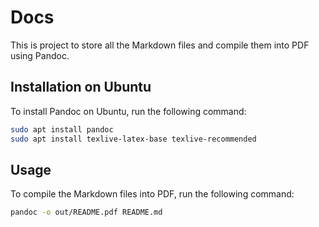 # Docs

This is project to store all the Markdown files and compile them into PDF using Pandoc.

## Installation on Ubuntu

To install Pandoc on Ubuntu, run the following command:

```bash
sudo apt install pandoc
sudo apt install texlive-latex-base texlive-recommended
```

## Usage

To compile the Markdown files into PDF, run the following command:

```bash
pandoc -o out/README.pdf README.md
```
